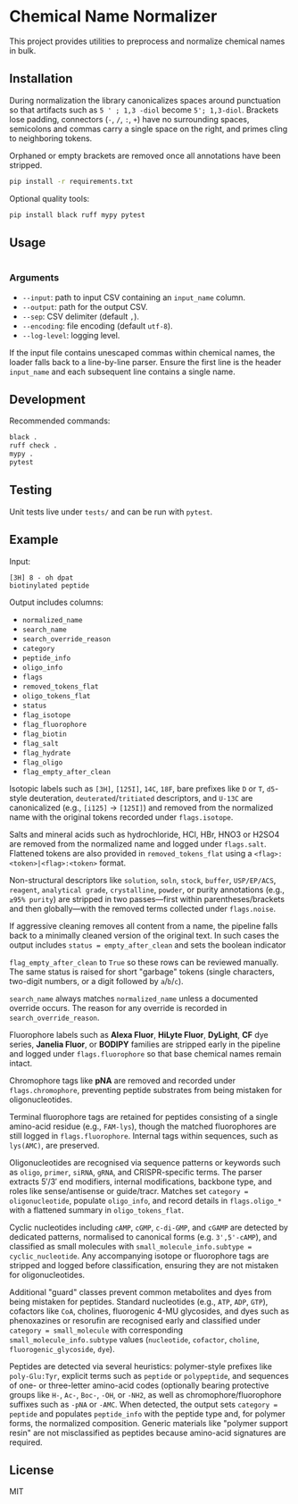 # Chemical Name Normalizer

This project provides utilities to preprocess and normalize chemical names in bulk.

## Installation


During normalization the library canonicalizes spaces around punctuation so
that artifacts such as `5 ' ; 1,3 -diol` become `5'; 1,3-diol`. Brackets lose
padding, connectors (`-`, `/`, `:`, `+`) have no surrounding spaces, semicolons
and commas carry a single space on the right, and primes cling to neighboring
tokens.


Orphaned or empty brackets are removed once all annotations have been stripped.



```bash
pip install -r requirements.txt
```

Optional quality tools:

```bash
pip install black ruff mypy pytest
```

## Usage

```bash


```

### Arguments

- `--input`: path to input CSV containing an `input_name` column.
- `--output`: path for the output CSV.
- `--sep`: CSV delimiter (default `,`).
- `--encoding`: file encoding (default `utf-8`).
- `--log-level`: logging level.

If the input file contains unescaped commas within chemical names, the loader
falls back to a line-by-line parser. Ensure the first line is the header
`input_name` and each subsequent line contains a single name.

## Development

Recommended commands:

```bash
black .
ruff check .
mypy .
pytest
```

## Testing

Unit tests live under `tests/` and can be run with `pytest`.

## Example

Input:
```
[3H] 8 - oh dpat
biotinylated peptide
```

Output includes columns:
- `normalized_name`
- `search_name`
- `search_override_reason`
- `category`
- `peptide_info`
- `oligo_info`
- `flags`
- `removed_tokens_flat`
- `oligo_tokens_flat`
- `status`
- `flag_isotope`
- `flag_fluorophore`
- `flag_biotin`
- `flag_salt`
- `flag_hydrate`
- `flag_oligo`
- `flag_empty_after_clean`

Isotopic labels such as `[3H]`, `[125I]`, `14C`, `18F`, bare prefixes like `D`
or `T`, `d5`-style deuteration, `deuterated`/`tritiated` descriptors, and
`U-13C` are canonicalized (e.g., `[i125]` → `[125I]`) and removed from the
normalized name with the original tokens recorded under `flags.isotope`.


Salts and mineral acids such as hydrochloride, HCl, HBr, HNO3 or H2SO4 are
removed from the normalized name and logged under `flags.salt`. Flattened
tokens are also provided in `removed_tokens_flat` using a
`<flag>:<token>|<flag>:<token>` format.

Non-structural descriptors like `solution`, `soln`, `stock`, `buffer`,
`USP/EP/ACS`, `reagent`, `analytical grade`, `crystalline`, `powder`, or
purity annotations (e.g., `≥95% purity`) are stripped in two passes—first within
parentheses/brackets and then globally—with the removed terms collected under
`flags.noise`.

If aggressive cleaning removes all content from a name, the pipeline falls back
to a minimally cleaned version of the original text. In such cases the output
includes `status = empty_after_clean` and sets the boolean indicator

`flag_empty_after_clean` to `True` so these rows can be reviewed manually. The
same status is raised for short "garbage" tokens (single characters, two-digit
numbers, or a digit followed by `a`/`b`/`c`).


`search_name` always matches `normalized_name` unless a documented override
occurs. The reason for any override is recorded in `search_override_reason`.

Fluorophore labels such as **Alexa Fluor**, **HiLyte Fluor**, **DyLight**,
**CF** dye series, **Janelia Fluor**, or **BODIPY** families are stripped
early in the pipeline and logged under `flags.fluorophore` so that base
chemical names remain intact.

Chromophore tags like **pNA** are removed and recorded under
`flags.chromophore`, preventing peptide substrates from being mistaken
for oligonucleotides.


Terminal fluorophore tags are retained for peptides consisting of a single
amino-acid residue (e.g., `FAM-lys`), though the matched fluorophores are still
logged in `flags.fluorophore`. Internal tags within sequences, such as
`lys(AMC)`, are preserved.


Oligonucleotides are recognised via sequence patterns or keywords such as
`oligo`, `primer`, `siRNA`, `gRNA`, and CRISPR-specific terms. The parser
extracts 5′/3′ end modifiers, internal modifications, backbone type, and
roles like sense/antisense or guide/tracr. Matches set `category =
oligonucleotide`, populate `oligo_info`, and record details in
`flags.oligo_*` with a flattened summary in `oligo_tokens_flat`.

Cyclic nucleotides including `cAMP`, `cGMP`, `c-di-GMP`, and `cGAMP` are
detected by dedicated patterns, normalised to canonical forms (e.g.
`3',5'-cAMP`), and classified as small molecules with
`small_molecule_info.subtype = cyclic_nucleotide`. Any accompanying isotope
or fluorophore tags are stripped and logged before classification, ensuring
they are not mistaken for oligonucleotides.


Additional "guard" classes prevent common metabolites and dyes from being
mistaken for peptides. Standard nucleotides (e.g., `ATP`, `ADP`, `GTP`),
cofactors like `CoA`, cholines, fluorogenic 4-MU glycosides, and dyes such as
phenoxazines or resorufin are recognised early and classified under
`category = small_molecule` with corresponding `small_molecule_info.subtype`
values (`nucleotide`, `cofactor`, `choline`, `fluorogenic_glycoside`, `dye`).

Peptides are detected via several heuristics: polymer-style prefixes like
`poly-Glu:Tyr`, explicit terms such as `peptide` or `polypeptide`, and
sequences of one- or three-letter amino-acid codes (optionally bearing
protective groups like `H-`, `Ac-`, `Boc-`, `-OH`, or `-NH2`, as well as
chromophore/fluorophore suffixes such as `-pNA` or `-AMC`. When detected,
the output sets `category = peptide` and populates `peptide_info` with the
peptide type and, for polymer forms, the normalized composition. Generic
materials like "polymer support resin" are not misclassified as peptides
because amino-acid signatures are required.

## License

MIT

